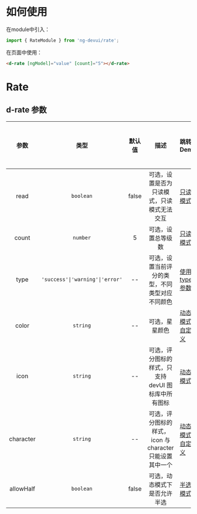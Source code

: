 # 如何使用
在module中引入：
```ts
import { RateModule } from 'ng-devui/rate';
```

在页面中使用：
```html
<d-rate [ngModel]="value" [count]="5"></d-rate>
```
# Rate

## d-rate 参数

|   参数    |              类型               | 默认值  | 描述                                                     | 跳转 Demo                                              |全局配置项| 
| :----------------: | :-------: | :-----------------------------: | :---: | :------------------------------------------------------- | ------------------------------------------------------ |
|   read    |            `boolean`            | false | 可选，设置是否为只读模式，只读模式无法交互               | [只读模式](demo#read-only-mode)           |
|   count   |            `number`             |   5   | 可选，设置总等级数                                       | [只读模式](demo#read-only-mode)           |
|   type    | `'success'\|'warning'\|'error'` |  --   | 可选，设置当前评分的类型，不同类型对应不同颜色           | [使用type参数](demo#using-the-type-parameter) |
|   color   |            `string`             |  --   | 可选，星星颜色                                           | [动态模式-自定义](demo#dynamic-mode-Custom)      |
|   icon    |            `string`             |  --   | 可选，评分图标的样式，只支持 devUI 图标库中所有图标      | [动态模式](demo#dynamic-mode)             |
| character |            `string`             |  --   | 可选，评分图标的样式，icon 与 character 只能设置其中一个 | [动态模式-自定义](demo#dynamic-mode-Custom)      |
| allowHalf |            `boolean`             |  false   | 可选，动态模式下是否允许半选 | [半选模式](demo#rate-half)      |
